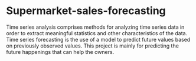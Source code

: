 # Supermarket-sales-forecasting
Time series analysis comprises methods for analyzing time series data in order to extract
meaningful statistics and other characteristics of the data. Time series forecasting is the use of a
model to predict future values based on previously observed values.
This project is mainly for predicting the future happenings that can help the owners.
